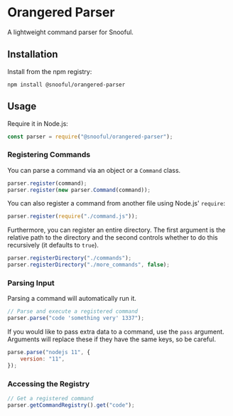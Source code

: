 # Orangered Parser

A lightweight command parser for Snooful.

## Installation

Install from the npm registry:

    npm install @snooful/orangered-parser

## Usage

Require it in Node.js:

```js
const parser = require("@snooful/orangered-parser");
```

### Registering Commands

You can parse a command via an object or a `Command` class.

```js
parser.register(command);
parser.register(new parser.Command(command));
```

You can also register a command from another file using Node.js' `require`:

```js
parser.register(require("./command.js"));
```

Furthermore, you can register an entire directory. The first argument is the relative path to the directory and the second controls whether to do this recursively (it defaults to `true`).

```js
parser.registerDirectory("./commands");
parser.registerDirectory("./more_commands", false);
```

### Parsing Input

Parsing a command will automatically run it. 

```js
// Parse and execute a registered command
parser.parse("code 'something very' 1337");
```

If you would like to pass extra data to a command, use the `pass` argument. Arguments will replace these if they have the same keys, so be careful.

```js
parse.parse("nodejs 11", {
    version: "11",
});
```

### Accessing the Registry

```js
// Get a registered command
parser.getCommandRegistry().get("code");
```
